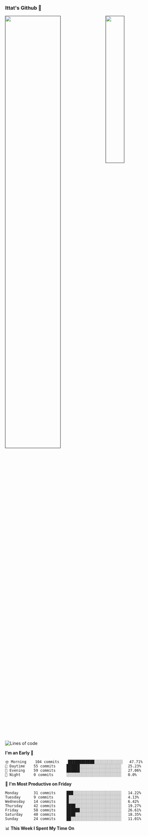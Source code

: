 ### Ittat's Github 👋

<a href="">
  <img align="center" src="https://github-readme-stats.vercel.app/api?username=ittat&hide_border=true&show_icons=true&count_private=true&theme=graywhite"  width="60%"/>
</a>

<a href="">
  <img align="right" src="https://github-readme-stats.vercel.app/api/top-langs/?username=ittat&hide_border=true&theme=graywhite"  width="35%" />
</a>


<!--START_SECTION:waka-->
![Lines of code](https://img.shields.io/badge/From%20Hello%20World%20I%27ve%20Written-142145%20lines%20of%20code-blue)

**I'm an Early 🐤** 

```text
🌞 Morning    104 commits    ████████████░░░░░░░░░░░░░   47.71% 
🌆 Daytime    55 commits     ██████░░░░░░░░░░░░░░░░░░░   25.23% 
🌃 Evening    59 commits     ██████░░░░░░░░░░░░░░░░░░░   27.06% 
🌙 Night      0 commits      ░░░░░░░░░░░░░░░░░░░░░░░░░   0.0%

```
📅 **I'm Most Productive on Friday** 

```text
Monday       31 commits     ███░░░░░░░░░░░░░░░░░░░░░░   14.22% 
Tuesday      9 commits      █░░░░░░░░░░░░░░░░░░░░░░░░   4.13% 
Wednesday    14 commits     █░░░░░░░░░░░░░░░░░░░░░░░░   6.42% 
Thursday     42 commits     ████░░░░░░░░░░░░░░░░░░░░░   19.27% 
Friday       58 commits     ██████░░░░░░░░░░░░░░░░░░░   26.61% 
Saturday     40 commits     ████░░░░░░░░░░░░░░░░░░░░░   18.35% 
Sunday       24 commits     ██░░░░░░░░░░░░░░░░░░░░░░░   11.01%

```


📊 **This Week I Spent My Time On** 

```text
```


<!--END_SECTION:waka-->



<!--
**ittat/ittat** is a ✨ _special_ ✨ repository because its `README.md` (this file) appears on your GitHub profile.

Here are some ideas to get you started:

- 🔭 I’m currently working on ...
- 🌱 I’m currently learning ...
- 👯 I’m looking to collaborate on ...
- 🤔 I’m looking for help with ...
- 💬 Ask me about ...
- 📫 How to reach me: ...
- 😄 Pronouns: ...
- ⚡ Fun fact: ...

    technologies: {
        mobileApp: ["Android App"],
        frontEnd: {
            js: ["Vue", "Nuxt"],
            css: ["materialize", "vuetify", "bootstrap"]
        },
        backEnd: {
            js: ["node", "express", "SuiteScript"],
            python: ["flask"]
        },
        devOps: ["AWS", "Docker🐳", "Route53", "Nginx"],
        databases: ["mongo", "MySql", "sqlite"],
        misc: ["Firebase", "Socket.IO", "selenium", "open-cv", "php", "SuiteApp"]
    },
-->
